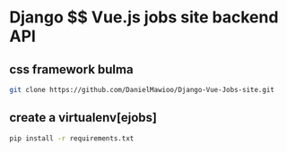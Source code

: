 # Django $$ Vue.js jobs site backend API

## css framework bulma

``` bash
git clone https://github.com/DanielMawioo/Django-Vue-Jobs-site.git
```


 ## create a virtualenv[ejobs]

```bash
pip install -r requirements.txt
```
```bash
